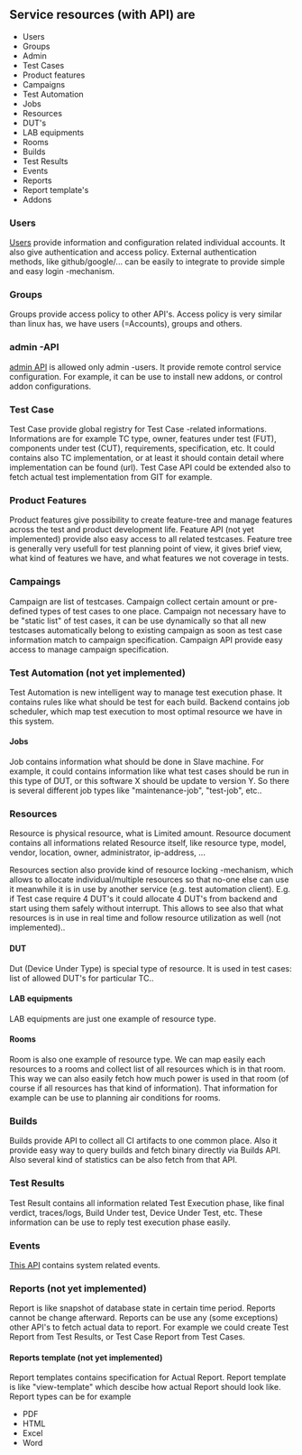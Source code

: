 ## Service resources (with API) are
* Users
* Groups
* Admin
* Test Cases
* Product features
* Campaigns
* Test Automation
 * Jobs
* Resources
 * DUT's
 * LAB equipments
 * Rooms
* Builds
* Test Results
* Events
* Reports
 * Report template's
* Addons

### Users
[Users](APIs/user.md) provide information and configuration related individual accounts. It also give authentication and access policy. External authentication methods, like github/google/... can be easily to integrate to provide simple and easy login -mechanism.

### Groups
Groups provide access policy to other API's. Access policy is very similar than linux has, we have users (=Accounts), groups and others.
### admin -API
[admin API](APIs/admin.md) is allowed only admin -users. It provide remote control service configuration. For example, it can be use to install new addons, or control addon configurations.

### Test Case
Test Case provide global registry for Test Case -related informations. Informations are for example TC type, owner, features under test (FUT), components under test (CUT), requirements, specification, etc. It could contains also TC implementation, or at least it should contain detail where implementation can be found (url). Test Case API could be extended also to fetch actual test implementation from GIT for example.

### Product Features
Product features give possibility to create feature-tree and manage features across the test and product development life. Feature API (not yet implemented) provide also easy access to all related testcases. Feature tree is generally very usefull for test planning point of view, it gives brief view, what kind of features we have, and what features we not coverage in tests.

### Campaings
Campaign are list of testcases. Campaign collect certain amount or pre-defined types of test cases to one place. Campaign not necessary have to be "static list" of test cases, it can be use dynamically so that all new testcases automatically belong to existing campaign as soon as test case information match to campaign specification. Campaign API provide easy access to manage campaign specification.

### Test Automation (not yet implemented)
Test Automation is new intelligent way to manage test execution phase.
It contains rules like what should be test for each build. Backend contains job scheduler, which map test execution to most optimal resource we have in this system.

#### Jobs
Job contains information what should be done in Slave machine. For example, it could contains information like what test cases should be run in this type of DUT, or this software X should be update to version Y. So there is several different job types like "maintenance-job", "test-job", etc..

### Resources
Resource is physical resource, what is Limited amount.
Resource document contains all informations related Resource itself, like resource type, model, vendor, location, owner, administrator, ip-address, ...

Resources section also provide kind of resource locking -mechanism, which allows to allocate individual/multiple resources so that no-one else can use it meanwhile it is in use by another service (e.g. test automation client). E.g. if Test case require 4 DUT's it could allocate 4 DUT's from backend and start using them safely without interrupt. This allows to see also that what resources is in use in real time and follow resource utilization as well (not implemented)..

#### DUT
Dut (Device Under Type) is special type of resource. It is used in test cases: list of allowed DUT's for particular TC..

#### LAB equipments
LAB equipments are just one example of resource type.

#### Rooms
Room is also one example of resource type. We can map easily each resources to a rooms and collect list of all resources which is in that room. This way we can also easily fetch how much power is used in that room (of course if all resources has that kind of information). That information for example can be use to planning air conditions for rooms.

### Builds
Builds provide API to collect all CI artifacts to one common place. Also it provide easy way to query builds and fetch binary directly via Builds API. Also several kind of statistics can be also fetch from that API.

### Test Results
Test Result contains all information related Test Execution phase, like final verdict, traces/logs, Build Under test, Device Under Test, etc. These information can be use to reply test execution phase easily.

### Events
[This API](APIs/events.md) contains system related events.

### Reports (not yet implemented)
Report is like snapshot of database state in certain time period. Reports cannot be change afterward. Reports can be use any (some exceptions) other API's to fetch actual data to report. For example we could create Test Report from Test Results, or Test Case Report from Test Cases.

#### Reports template (not yet implemented)
Report templates contains specification for Actual Report. Report template is like "view-template" which descibe how actual Report should look like. Report types can be for example
* PDF
* HTML
* Excel
* Word
